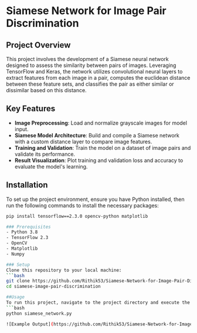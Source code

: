 # Siamese Network for Image Pair Discrimination

## Project Overview
This project involves the development of a Siamese neural network designed to assess the similarity between pairs of images. Leveraging TensorFlow and Keras, the network utilizes convolutional neural layers to extract features from each image in a pair, computes the euclidean distance between these feature sets, and classifies the pair as either similar or dissimilar based on this distance.

## Key Features
- **Image Preprocessing**: Load and normalize grayscale images for model input.
- **Siamese Model Architecture**: Build and compile a Siamese network with a custom distance layer to compare image features.
- **Training and Validation**: Train the model on a dataset of image pairs and validate its performance.
- **Result Visualization**: Plot training and validation loss and accuracy to evaluate the model's learning.

## Installation
To set up the project environment, ensure you have Python installed, then run the following commands to install the necessary packages:
```bash
pip install tensorflow==2.3.0 opencv-python matplotlib

### Prerequisites
- Python 3.8
- TensorFlow 2.3
- OpenCV
- Matplotlib
- Numpy

### Setup
Clone this repository to your local machine:
```bash
git clone https://github.com/Rithik53/Siamese-Network-for-Image-Pair-Discrimination.git
cd siamese-image-pair-discrimination

##Usage
To run this project, navigate to the project directory and execute the script by running:
```bash
python siamese_network.py

![Example Output](https://github.com/Rithik53/Siamese-Network-for-Image-Pair-Discrimination/blob/main/output/plot.png)